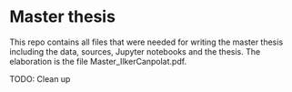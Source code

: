 # Master thesis

This repo contains all files that were needed for writing the master thesis including the data, sources, Jupyter notebooks and the thesis. The elaboration is the 
file Master_IlkerCanpolat.pdf.

TODO: Clean up
